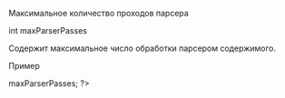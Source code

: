 Максимальное количество проходов парсера

int maxParserPasses

Содержит максимальное число обработки парсером содержимого.

Пример

<?php  echo $modx->maxParserPasses;  ?>